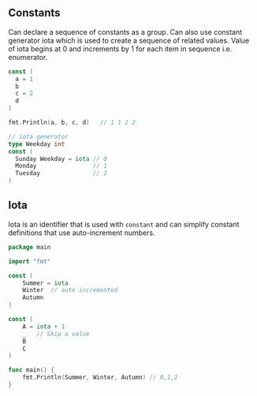 ## Constants

Can declare a sequence of constants as a group. Can also use constant generator iota which is used to create a sequence of related values. Value of iota begins at 0 and increments by 1 for each item in sequence i.e. enumerator.

```go
const (
  a = 1
  b
  c = 2
  d
)

fmt.Println(a, b, c, d)   // 1 1 2 2

// iota generator
type Weekday int
const (
  Sunday Weekday = iota // 0
  Monday                // 1
  Tuesday               // 2
)
```

## Iota

Iota is an identifier that is used with `constant` and can simplify constant definitions that use auto-increment numbers.

```go
package main

import "fmt"

const (
    Summer = iota
    Winter  // auto incremented
    Autumn
)

const (
    A = iota + 1
    _   // Skip a value
    B
    C
)

func main() {
    fmt.Println(Summer, Winter, Autumn) // 0,1,2
}
```
